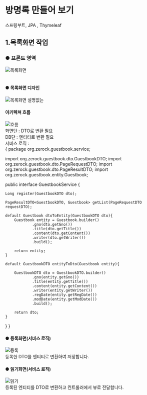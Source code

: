 # 방명록 만들어 보기
스프링부트, JPA , Thymeleaf


## 1.목록화면 작업 
### ● 프론트 영역
![목록화면](https://user-images.githubusercontent.com/96603612/208294539-7bb0ac1c-15bf-4ec2-b305-afdcec75ea7a.png)
<br><br>
#### ● 목록화면 디자인
![목록화면 설명없는](https://user-images.githubusercontent.com/96603612/208295019-77a5b9a3-8e39-45f0-9deb-b308ff240537.png)
#### 아키텍쳐 흐름
![흐름](https://user-images.githubusercontent.com/96603612/208407066-13d3660a-7209-4eac-a9e9-87ce59d67d7b.png)<br>
화면단 : DTO로 변환 필요<br>
DB단 : 엔티티로 변환 필요<br>
서비스 로직 : 
<br>
{
package org.zerock.guestbook.service;

import org.zerock.guestbook.dto.GuestbookDTO;
import org.zerock.guestbook.dto.PageRequestDTO;
import org.zerock.guestbook.dto.PageResultDTO;
import org.zerock.guestbook.entity.Guestbook;

public interface GuestbookService {

    Long register(GuestbookDTO dto);

    PageResultDTO<GuestbookDTO, Guestbook> getList(PageRequestDTO requestDTO);

    default Guestbook dtoToEntity(GuestbookDTO dto){
        Guestbook entity = Guestbook.builder()
                .gno(dto.getGno())
                .title(dto.getTitle())
                .content(dto.getContent())
                .writer(dto.getWriter())
                .build();

        return entity;
    }

    default GuestbookDTO entityToDto(Guestbook entity){

        GuestbookDTO dto = GuestbookDTO.builder()
                .gno(entity.getGno())
                .title(entity.getTitle())
                .content(entity.getContent())
                .writer(entity.getWriter())
                .regDate(entity.getRegDate())
                .modDate(entity.getModDate())
                .build();

        return dto;
    }
}
}
#### ● 등록화면(서비스 로직)
![등록](https://user-images.githubusercontent.com/96603612/208405915-a0bcc05c-030e-47ce-9bfa-c34b86de2292.png)<br>
등록한 DTO를 엔티티로 변환하여 저장합니다. 
#### ● 읽기화면(서비스 로직)
![읽기](https://user-images.githubusercontent.com/96603612/208406384-5312c973-34fe-4869-b9fa-e31308de76d0.png)<br>
등록된 엔티티를 DTO로 변환하고  컨트롤러에서 뷰로 전달합니다.


